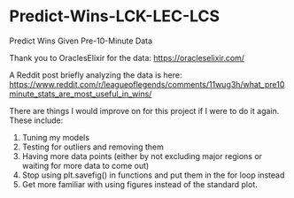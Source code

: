 # Predict-Wins-LCK-LEC-LCS
 Predict Wins Given Pre-10-Minute Data

Thank you to OraclesElixir for the data: https://oracleselixir.com/

A Reddit post briefly analyzing the data is here: https://www.reddit.com/r/leagueoflegends/comments/11wug3h/what_pre10minute_stats_are_most_useful_in_wins/

There are things I would improve on for this project if I were to do it again. These include:
1. Tuning my models
2. Testing for outliers and removing them
3. Having more data points (either by not excluding major regions or waiting for more data to come out)
4. Stop using plt.savefig() in functions and put them in the for loop instead
5. Get more familiar with using figures instead of the standard plot.
